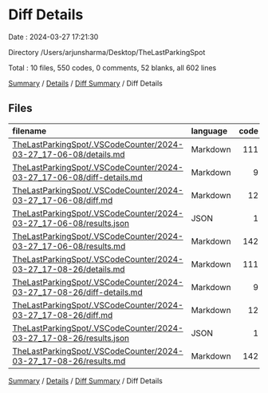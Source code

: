 # Diff Details

Date : 2024-03-27 17:21:30

Directory /Users/arjunsharma/Desktop/TheLastParkingSpot

Total : 10 files,  550 codes, 0 comments, 52 blanks, all 602 lines

[Summary](results.md) / [Details](details.md) / [Diff Summary](diff.md) / Diff Details

## Files
| filename | language | code | comment | blank | total |
| :--- | :--- | ---: | ---: | ---: | ---: |
| [TheLastParkingSpot/.VSCodeCounter/2024-03-27_17-06-08/details.md](/TheLastParkingSpot/.VSCodeCounter/2024-03-27_17-06-08/details.md) | Markdown | 111 | 0 | 6 | 117 |
| [TheLastParkingSpot/.VSCodeCounter/2024-03-27_17-06-08/diff-details.md](/TheLastParkingSpot/.VSCodeCounter/2024-03-27_17-06-08/diff-details.md) | Markdown | 9 | 0 | 6 | 15 |
| [TheLastParkingSpot/.VSCodeCounter/2024-03-27_17-06-08/diff.md](/TheLastParkingSpot/.VSCodeCounter/2024-03-27_17-06-08/diff.md) | Markdown | 12 | 0 | 7 | 19 |
| [TheLastParkingSpot/.VSCodeCounter/2024-03-27_17-06-08/results.json](/TheLastParkingSpot/.VSCodeCounter/2024-03-27_17-06-08/results.json) | JSON | 1 | 0 | 0 | 1 |
| [TheLastParkingSpot/.VSCodeCounter/2024-03-27_17-06-08/results.md](/TheLastParkingSpot/.VSCodeCounter/2024-03-27_17-06-08/results.md) | Markdown | 142 | 0 | 7 | 149 |
| [TheLastParkingSpot/.VSCodeCounter/2024-03-27_17-08-26/details.md](/TheLastParkingSpot/.VSCodeCounter/2024-03-27_17-08-26/details.md) | Markdown | 111 | 0 | 6 | 117 |
| [TheLastParkingSpot/.VSCodeCounter/2024-03-27_17-08-26/diff-details.md](/TheLastParkingSpot/.VSCodeCounter/2024-03-27_17-08-26/diff-details.md) | Markdown | 9 | 0 | 6 | 15 |
| [TheLastParkingSpot/.VSCodeCounter/2024-03-27_17-08-26/diff.md](/TheLastParkingSpot/.VSCodeCounter/2024-03-27_17-08-26/diff.md) | Markdown | 12 | 0 | 7 | 19 |
| [TheLastParkingSpot/.VSCodeCounter/2024-03-27_17-08-26/results.json](/TheLastParkingSpot/.VSCodeCounter/2024-03-27_17-08-26/results.json) | JSON | 1 | 0 | 0 | 1 |
| [TheLastParkingSpot/.VSCodeCounter/2024-03-27_17-08-26/results.md](/TheLastParkingSpot/.VSCodeCounter/2024-03-27_17-08-26/results.md) | Markdown | 142 | 0 | 7 | 149 |

[Summary](results.md) / [Details](details.md) / [Diff Summary](diff.md) / Diff Details